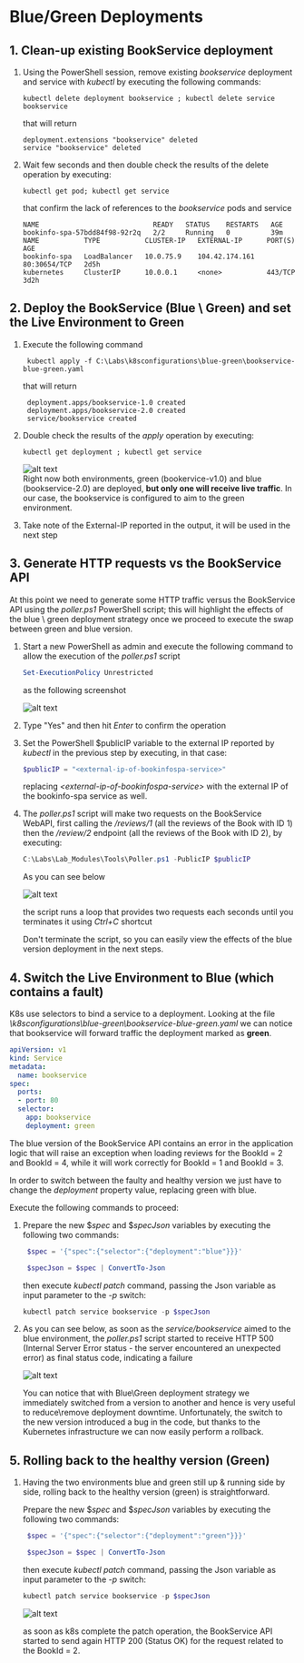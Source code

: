 # Blue/Green Deployments

## 1. Clean-up existing BookService deployment

1. Using the PowerShell session, remove existing _bookservice_ deployment and service with _kubectl_ by executing the following commands:

    ```dos
    kubectl delete deployment bookservice ; kubectl delete service bookservice
    ```

    that will return

    ```plain
    deployment.extensions "bookservice" deleted
    service "bookservice" deleted
    ```

2. Wait few seconds and then double check the results of the delete operation by executing:

    ```dos
    kubectl get pod; kubectl get service
    ```

    that confirm the lack of references to the _bookservice_ pods and service

    ```plain
    NAME                            READY   STATUS    RESTARTS   AGE
    bookinfo-spa-57bdd84f98-92r2q   2/2     Running   0          39m
    NAME           TYPE           CLUSTER-IP   EXTERNAL-IP      PORT(S)        AGE
    bookinfo-spa   LoadBalancer   10.0.75.9    104.42.174.161   80:30654/TCP   2d5h
    kubernetes     ClusterIP      10.0.0.1     <none>           443/TCP        3d2h
    ```

## 2. Deploy the BookService (Blue \ Green) and set the Live Environment to Green

1. Execute the following command

   ```dos
    kubectl apply -f C:\Labs\k8sconfigurations\blue-green\bookservice-blue-green.yaml
   ```

   that will return

   ```plain
    deployment.apps/bookservice-1.0 created
    deployment.apps/bookservice-2.0 created
    service/bookservice created
   ```

2. Double check the results of the _apply_ operation by executing:

     ```dos
    kubectl get deployment ; kubectl get service
    ```

    ![alt text](imgs/mod_02_img_01.png "kubectl output")  
   Right now both environments, green (bookervice-v1.0) and blue (bookservice-2.0) are deployed, **but only one will receive live traffic**. In our case, the bookservice is configured to aim to the green environment.  

3. Take note of the External-IP reported in the output, it will be used in the next step

## 3. Generate HTTP requests vs the BookService API

At this point we need to generate some HTTP traffic versus the BookService API using the _poller.ps1_ PowerShell script; this will highlight the effects of the blue \ green deployment strategy once we proceed to execute the swap between green and blue version.

1. Start a new PowerShell as admin and execute the following command to allow the execution of the _poller.ps1_ script

    ```powershell
    Set-ExecutionPolicy Unrestricted
    ```

    as the following screenshot

    ![alt text](imgs/mod_02_img_02.png "Execution Policy")

2. Type "Yes" and then hit _Enter_ to confirm the operation

3. Set the PowerShell $publicIP variable to the external IP reported by _kubectl_ in the previous step by executing, in that case:

    ```powershell
    $publicIP = "<external-ip-of-bookinfospa-service>"
    ```

    replacing _\<external-ip-of-bookinfospa-service>_ with the external IP of the bookinfo-spa service as well.  

4. The _poller.ps1_ script will make two requests on the BookService WebAPI, first calling the _/reviews/1_ (all the reviews of the Book with ID 1) then the _/review/2_ endpoint (all the reviews of the Book with ID 2), by executing:

    ```powershell
    C:\Labs\Lab_Modules\Tools\Poller.ps1 -PublicIP $publicIP
    ```

    As you can see below  

    ![alt text](imgs/mod_02_img_03.png "Poller execution")

    the script runs a loop that provides two requests each seconds until you terminates it using _Ctrl+C_ shortcut

    Don't terminate the script, so you can easily view the effects of the blue version deployment in the next steps.

## 4. Switch the Live Environment to **Blue** (which contains a fault)

K8s use selectors to bind a service to a deployment. Looking at the file _\k8sconfigurations\blue-green\bookservice-blue-green.yaml_ we can notice that bookservice will forward traffic the deployment marked as **green**.

```yaml
apiVersion: v1
kind: Service
metadata:
  name: bookservice
spec:
  ports:
  - port: 80
  selector:
    app: bookservice
    deployment: green
```

The blue version of the BookService API contains an error in the application logic that will raise an exception when loading reviews for the BookId = 2 and BookId = 4, while it will work correctly for BookId = 1 and BookId = 3.

In order to switch between the faulty and healthy version we just have to change the _deployment_ property value, replacing green with blue.

Execute the following commands to proceed:

1. Prepare the new $_spec_ and $_specJson_ variables by executing the following two commands:

   ```powershell
    $spec = '{"spec":{"selector":{"deployment":"blue"}}}'  

    $specJson = $spec | ConvertTo-Json
   ```

   then execute _kubectl_ _patch_ command, passing the Json variable as input parameter to the _-p_ switch:

   ```powershell
   kubectl patch service bookservice -p $specJson
   ```

2. As you can see below, as soon as the _service/bookservice_ aimed to the blue environment, the _poller.ps1_ script started to receive HTTP 500 (Internal Server Error status - the server encountered an unexpected error) as final status code, indicating a failure  

    ![alt text](imgs/mod_02_img_04.png "Poller execution")

    You can notice that with Blue\Green deployment strategy we immediately switched from a version to another and hence is very useful to reduce\remove deployment downtime. Unfortunately, the switch to the new version introduced a bug in the code, but thanks to the Kubernetes infrastructure we can now easily perform a rollback.

## 5. Rolling back to the healthy version (Green)

1. Having the two environments blue and green still up & running side by side, rolling back to the healthy version (green) is straightforward.  

   Prepare the new $_spec_ and $_specJson_ variables by executing the following two commands:

   ```powershell
    $spec = '{"spec":{"selector":{"deployment":"green"}}}'  

    $specJson = $spec | ConvertTo-Json
   ```

   then execute _kubectl_ _patch_ command, passing the Json variable as input parameter to the _-p_ switch:

   ```powershell
   kubectl patch service bookservice -p $specJson
   ```

    ![alt text](imgs/mod_02_img_05.png "Poller execution")

   as soon as k8s complete the patch operation, the BookService API started to send again HTTP 200 (Status OK) for the request related to the BookId = 2.